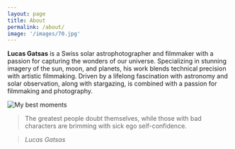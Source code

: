 ```yaml
---
layout: page
title: About
permalink: /about/
image: '/images/70.jpg'
---
```


<strong>Lucas Gatsas</strong> is a Swiss solar astrophotographer and filmmaker with a passion for capturing the wonders of our universe. Specializing in stunning imagery of the sun, moon, and planets, his work blends technical precision with artistic filmmaking. Driven by a lifelong fascination with astronomy and solar observation, along with stargazing, is combined with a passion for filmmaking and photography.





![My best moments]({{site.baseurl}}/images/70.jpg)


<!-- 
<div class="gallery-box">
  <div class="gallery">
    <img src="/images/71.jpg">
    <img src="/images/72.jpg">
    <img src="/images/73.jpg">
  </div>
  <em>My best moments / <a href="https://unsplash.com/@jakobowens1" target="_blank">Jakob Owens</a></em>
</div>

1. Host is designed for ambitious, professional publishers who want to actively build a business around their content. That's who it works best for.
2. The entire platform can be modified and customised to suit your needs. It's very powerful, but does require some knowledge of code. Ghost is not necessarily a good platform for beginners or people who just want a simple personal blog.
3. For the best experience we recommend downloading the Ghost Desktop App for your computer, which is the best way to access your Ghost site on a desktop device.


<p><iframe src="https://www.youtube.com/embed/R3VMW6fxK6Y" frameborder="0" allowfullscreen></iframe></p>
-->



> The greatest people doubt themselves, while those with bad characters are brimming with sick ego self-confidence.
>

> <cite>Lucas Gatsas</cite>







